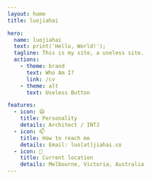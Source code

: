 ```yaml
---
layout: home
title: luojiahai

hero:
  name: luojiahai
  text: print('Hello, World!');
  tagline: This is my site, a useless site.
  actions:
    - theme: brand
      text: Who Am I?
      link: /cv
    - theme: alt
      text: Useless Button

features:
  - icon: 😄
    title: Personality
    details: Architect / INTJ
  - icon: 📫
    title: How to reach me
    details: Email: luo[at]jiahai.co
  - icon: 📍
    title: Current location
    details: Melbourne, Victoria, Australia
---
```


